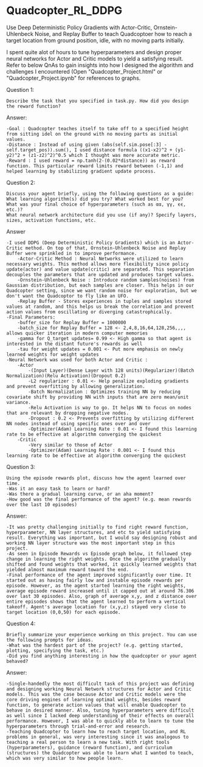 # Quadcopter_RL_DDPG

Use Deep Deterministic Policy Gradients with Actor-Critic, Ornstein-Uhlenbeck Noise, and Replay Buffer to teach Quadcoptoer how to reach a target location from ground position, idle, with no moving parts initially.

I spent quite alot of hours to tune hyperparameters and design proper neural networks for Actor and Critic models to yield a satisfying result.
Refer to below QnAs to gain insights into how I designed the algorithm and challenges I encountered (Open "Quadcopter_Project.html" or "Quadcopter_Project.ipynb" for references to graphs.

Question 1:

    Describe the task that you specified in task.py. How did you design the reward function?
Answer:

    -Goal : Quadcopter teaches itself to take off to a specified height from sitting idel on the ground with no moving parts as initial values.
    -Distance : Instead of using given (abs(self.sim.pose[:3] - self.target_pos)).sum(), I used distance formula ((x1-x2)^2 + (y1-y2)^2 + (z1-z2)^2)^0.5 which I thought was more accurate metric.
    -Reward : I used reward = np.tanh(2-(0.02*distance)) as reward function. This particular reward limits reward between (-1,1) and helped learning by stabilizing gradient update process.

Question 2: 

    Discuss your agent briefly, using the following questions as a guide:
    What learning algorithm(s) did you try? What worked best for you?
    What was your final choice of hyperparameters (such as αα, γγ, ϵϵ, etc.)?
    What neural network architecture did you use (if any)? Specify layers, sizes, activation functions, etc.
Answer

    -I used DDPG (Deep Deterministic Policy Gradients) which is an Actor-Critic method. On top of that, Ornstein-Uhlenbeck Noise and Replay Buffer were sprinkled in to improve performance.
        -Actor-Critic Method : Neural Networks were utilized to learn necessary weights. This method allows more flexibility since policy update(actor) and value update(critic) are separated. This separation decouples the parameters that are updated and produces target values.
        -Ornstein-Uhlenbeck Noise : Introduce random samples(noises) from Gaussian distribution, but each samples are closer. This helps in our Quadcopter setting, since we want random noise for exploration, but we don't want the Quadcoptor to fly like an UFO.
        -Replay Buffer - Stores experiences in tuples and samples stored values at random, and this helps us break the correlation and prevent action values from oscillating or diverging catastrophically.
    -Final Parameters:
        -buffer_size for Replay Buffer = 1000000
        -batch_size for Replay Buffer = 128 <- 2,4,8,16,64,128,256,,,, allows quicker iteration in modern computer memories
        -gamma for Q_target updates= 0.99 <- High gamma so that agent is interested in the distant future's rewards as well
        -tau for weight updates = 0.001 <- Put more emphasis on newly learned weights for weight updates
    -Neural Network was used for both Actor and Critic :
        -Actor
            -(Input Layer)(Dense Layer with 128 units)(Regularizer)(Batch Normalization)(Relu Activation)(Dropout 0.2)
            -L2 regularizer : 0.01 <- Help penalize exploding gradients and prevent overfitting by allowing generalization.
            -Batch Normalization : Optimizes training NN by reducing covariate shift by providing NN with inputs that are zero mean/unit variance.
            -Relu Activation is way to go. It helps NN to focus on nodes that are relevant by dropping negative nodes.
            -Dropout : 0.2 <- Prevents overfitting by utilizing different NN nodes instead of using specific ones over and over
            -Optimizer(Adam) Learning Rate : 0.01 <- I found this learning rate to be effective at algorithm converging the quickest
        -Critic
            -Very similar to those of Actor
            -Optimizer(Adam) Learning Rate : 0.001 <- I found this learning rate to be effective at algorithm converging the quickest

Question 3: 

    Using the episode rewards plot, discuss how the agent learned over time.
    -Was it an easy task to learn or hard?
    -Was there a gradual learning curve, or an aha moment?
    -How good was the final performance of the agent? (e.g. mean rewards over the last 10 episodes)

Answer:

    -It was pretty challenging initially to find right reward function, hyperparameter, NN layer structures, and etc to yield satisfying result. Everything was important, but I would say designing robust and working NN layer structure was the most important step in this project.
    -As seen in Episode Rewards vs Episode graph below, it followed step change in learning the right weights. Once the algorithm gradually shifted and found weights that worked, it quickly learned weights that yielded almost maximum reward toward the end.
    -Final performance of the agent improved significantly over time. It started out as having fairly low and instable episode rewards per episode. However, as the agent started learning the right weights, average episode reward increased until it capped out at around 76.306 over last 30 episodes. Also, graph of average x,y, and z distance over entire episodes shows that the agent learned to perform a vertical takeoff. Agent's average location for (x,y,z) stayed very close to target location (0,0,50) for each episode.


Question 4: 

    Briefly summarize your experience working on this project. You can use the following prompts for ideas.
    -What was the hardest part of the project? (e.g. getting started, plotting, specifying the task, etc.)
    -Did you find anything interesting in how the quadcopter or your agent behaved?

Answer:

    -Single-handedly the most difficult task of this project was defining and designing working Neural Network structures for Actor and Critic models. This was the case because Actor and Critic models were the core driving engines of learning optimal weights, besides reward function, to generate action values that will enable Quadcopter to behave in desired manner. Also, tuning hyperparameters were difficult as well since I lacked deep understanding of their effects on overall performance. However, I was able to quickly able to learn to tune the hyperparameters through trial-and-error and research.
    -Teaching Quadcopter to learn how to reach target location, and RL problems in general, was very interesting since it was analogous to teaching a real person to learn a new task. With right tools (hyperparameters), guidance (reward function), and curriculum (structures) the Quadcopter was able to learn what I wanted to teach, which was very similar to how people learn.



